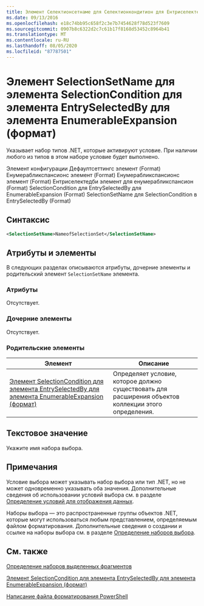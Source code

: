 ```yaml
---
title: Элемент Селектионсетнаме для Селектионкондитион для Ентриселектедби для Енумерабликспансион (Format) | Документация Майкрософт
ms.date: 09/13/2016
ms.openlocfilehash: e18c74bb95c658f2c3e7b7454628f78d523f7609
ms.sourcegitcommit: 0907b8c6322d2c7c61b17f8168d53452c8964b41
ms.translationtype: MT
ms.contentlocale: ru-RU
ms.lasthandoff: 08/05/2020
ms.locfileid: "87787501"
---
```

# <a name="selectionsetname-element-for-selectioncondition-for-entryselectedby-for-enumerableexpansion-format"></a>Элемент SelectionSetName для элемента SelectionCondition для элемента EntrySelectedBy для элемента EnumerableExpansion (формат)

Указывает набор типов .NET, которые активируют условие. При наличии любого из типов в этом наборе условие будет выполнено.

Элемент конфигурации Дефаултсеттингс элемент (Format) Енумерабликспансионс элемент (Format) Енумерабликспансионс элемент (Format) Ентриселектедби элемент для енумерабликспансион (Format) SelectionCondition для EntrySelectedBy для EnumerableExpansion (Format) SelectionSetName для SelectionCondition в EntrySelectedBy (Format)

## <a name="syntax"></a>Синтаксис

```xml
<SelectionSetName>NameofSelectionSet</SelectionSetName>
```

## <a name="attributes-and-elements"></a>Атрибуты и элементы

В следующих разделах описываются атрибуты, дочерние элементы и родительский элемент `SelectionSetName` элемента.

### <a name="attributes"></a>Атрибуты

Отсутствует.

### <a name="child-elements"></a>Дочерние элементы

Отсутствует.

### <a name="parent-elements"></a>Родительские элементы

|Элемент|Описание|
|-------------|-----------------|
|[Элемент SelectionCondition для элемента EntrySelectedBy для элемента EnumerableExpansion (формат)](./selectioncondition-element-for-entryselectedby-for-enumerableexpansion-format.md)|Определяет условие, которое должно существовать для расширения объектов коллекции этого определения.|

## <a name="text-value"></a>Текстовое значение

Укажите имя набора выбора.

## <a name="remarks"></a>Примечания

Условие выбора может указывать набор выбора или тип .NET, но не может одновременно указывать оба значения. Дополнительные сведения об использовании условий выбора см. в разделе [Определение условий для отображения данных](./defining-conditions-for-displaying-data.md).

Наборы выбора — это распространенные группы объектов .NET, которые могут использоваться любым представлением, определяемым файлом форматирования. Дополнительные сведения о создании и ссылке на наборы выбора см. в разделе [Определение наборов выбора](./defining-selection-sets.md).

## <a name="see-also"></a>См. также

[Определение наборов выделенных фрагментов](./defining-selection-sets.md)

[Элемент SelectionCondition для элемента EntrySelectedBy для элемента EnumerableExpansion (формат)](./selectioncondition-element-for-entryselectedby-for-enumerableexpansion-format.md)

[Написание файла форматирования PowerShell](./writing-a-powershell-formatting-file.md)
